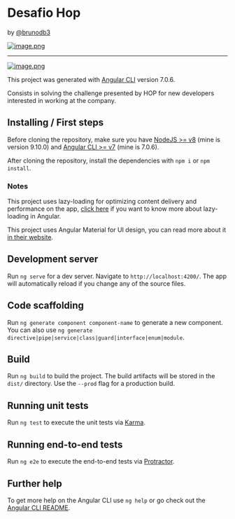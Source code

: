 # Desafio Hop

by [@brunodb3](https://github.com/brunodb3)

[![image.png](https://i.postimg.cc/HLtmM2VX/image.png)](https://postimg.cc/R3q25w1Z)

---

[![image.png](https://i.postimg.cc/pLJVQxSm/image.png)](https://postimg.cc/LJhM2d2S)

This project was generated with [Angular CLI](https://github.com/angular/angular-cli) version 7.0.6.

Consists in solving the challenge presented by HOP for new developers interested in working at the company.

## Installing / First steps

Before cloning the repository, make sure you have [NodeJS >= v8](https://nodejs.org/en/) (mine is version 9.10.0) and [Angular CLI >= v7](https://cli.angular.io/) (mine is 7.0.6).

After cloning the repository, install the dependencies with `npm i` or `npm install`.

### Notes

This project uses lazy-loading for optimizing content delivery and performance on the app, [click here](https://angular.io/guide/lazy-loading-ngmodules) if you want to know more about lazy-loading in Angular.

This project uses Angular Material for UI design, you can read more about it [in their website](https://material.angular.io).

## Development server

Run `ng serve` for a dev server. Navigate to `http://localhost:4200/`. The app will automatically reload if you change any of the source files.

## Code scaffolding

Run `ng generate component component-name` to generate a new component. You can also use `ng generate directive|pipe|service|class|guard|interface|enum|module`.

## Build

Run `ng build` to build the project. The build artifacts will be stored in the `dist/` directory. Use the `--prod` flag for a production build.

## Running unit tests

Run `ng test` to execute the unit tests via [Karma](https://karma-runner.github.io).

## Running end-to-end tests

Run `ng e2e` to execute the end-to-end tests via [Protractor](http://www.protractortest.org/).

## Further help

To get more help on the Angular CLI use `ng help` or go check out the [Angular CLI README](https://github.com/angular/angular-cli/blob/master/README.md).
